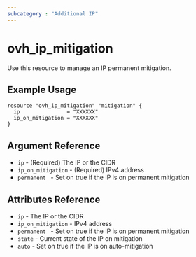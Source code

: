 ```yaml
---
subcategory : "Additional IP"
---
```


# ovh_ip_mitigation

Use this resource to manage an IP permanent mitigation.

## Example Usage

```hcl
resource "ovh_ip_mitigation" "mitigation" {
  ip               = "XXXXXX"
  ip_on_mitigation = "XXXXXX"
}
```

## Argument Reference

* `ip` - (Required) The IP or the CIDR
* `ip_on_mitigation` - (Required) IPv4 address
* `permanent ` - Set on true if the IP is on permanent mitigation

## Attributes Reference

* `ip` - The IP or the CIDR
* `ip_on_mitigation` - IPv4 address
* `permanent ` - Set on true if the IP is on permanent mitigation
* `state` - Current state of the IP on mitigation
* `auto` - Set on true if the IP is on auto-mitigation
